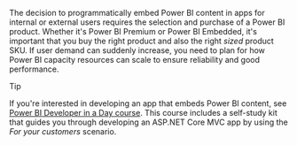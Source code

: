 The decision to programmatically embed Power BI content in apps for internal or external users requires the selection and purchase of a Power BI product. Whether it's Power BI Premium or Power BI Embedded, it's important that you buy the right product and also the right *sized* product SKU. If user demand can suddenly increase, you need to plan for how Power BI capacity resources can scale to ensure reliability and good performance.

> [!TIP]
> If you're interested in developing an app that embeds Power BI content, see [Power BI Developer in a Day course](https://aka.ms/deviad-online-course/?azure-portal=true). This course includes a self-study kit that guides you through developing an ASP.NET Core MVC app by using the *For your customers* scenario.
